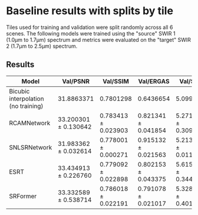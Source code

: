 # Baseline results with splits by tile

Tiles used for training and validation were split randomly across all 6 scenes. The following models were trained using the "source" SWIR 1 (1.0µm to 1.7µm) spectrum and metrics were evaluated on the "target" SWIR 2 (1.7µm to 2.5µm) spectrum.

## Results

| Model | Val/PSNR | Val/SSIM | Val/ERGAS | Val/SAM | Val/RMSE |
|-------|----------|----------|-----------|---------|----------|
| Bicubic interpolation (no training) | 31.8863371 | 0.7801298 | 0.6436654 | 5.0990154 | 0.0255194 |
| RCAMNetwork | 33.200301 ± 0.130642 | 0.783413 ± 0.023903 | 0.821341 ± 0.041854 | 5.271546 ± 0.309542 | 0.021958 ± 0.000327 |
| SNLSRNetwork | 31.983362 ± 0.032614 | 0.778001 ± 0.000271 | 0.915132 ± 0.021563 | 5.213153 ± 0.011012 | 0.025254 ± 0.000095 |
| ESRT | 33.434913 ± 0.226760 | 0.779092 ± 0.022898 | 0.802153 ± 0.043375 | 5.615214 ± 0.344349 | 0.021373 ± 0.000556 |
| SRFormer | 33.332589 ± 0.538714 | 0.786018 ± 0.022191 | 0.791078 ± 0.021017 | 5.328742 ± 0.401011 | 0.025541 ± 0.001191 |
